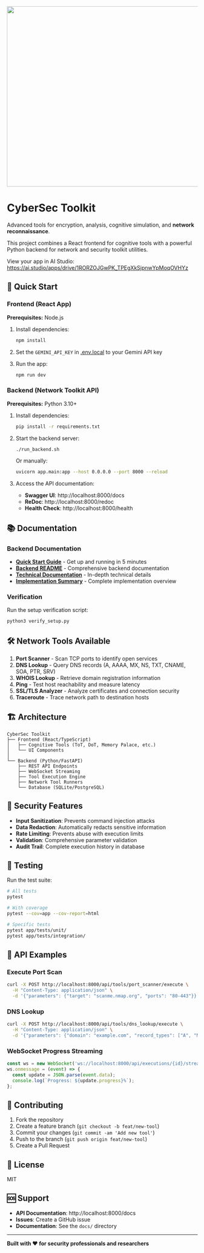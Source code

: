 <div align="center">
<img width="1200" height="475" alt="GHBanner" src="https://github.com/user-attachments/assets/0aa67016-6eaf-458a-adb2-6e31a0763ed6" />
</div>

# CyberSec Toolkit

Advanced tools for encryption, analysis, cognitive simulation, and **network reconnaissance**.

This project combines a React frontend for cognitive tools with a powerful Python backend for network and security toolkit utilities.

View your app in AI Studio: https://ai.studio/apps/drive/1RORZOJGwPK_TPEgXkSjpnwYpMoqOVHYz

## 🚀 Quick Start

### Frontend (React App)

**Prerequisites:** Node.js

1. Install dependencies:
   ```bash
   npm install
   ```

2. Set the `GEMINI_API_KEY` in [.env.local](.env.local) to your Gemini API key

3. Run the app:
   ```bash
   npm run dev
   ```

### Backend (Network Toolkit API)

**Prerequisites:** Python 3.10+

1. Install dependencies:
   ```bash
   pip install -r requirements.txt
   ```

2. Start the backend server:
   ```bash
   ./run_backend.sh
   ```
   
   Or manually:
   ```bash
   uvicorn app.main:app --host 0.0.0.0 --port 8000 --reload
   ```

3. Access the API documentation:
   - **Swagger UI**: http://localhost:8000/docs
   - **ReDoc**: http://localhost:8000/redoc
   - **Health Check**: http://localhost:8000/health

## 📚 Documentation

### Backend Documentation
- **[Quick Start Guide](QUICKSTART.md)** - Get up and running in 5 minutes
- **[Backend README](BACKEND_README.md)** - Comprehensive backend documentation
- **[Technical Documentation](NETWORK_TOOLS_DOCUMENTATION.md)** - In-depth technical details
- **[Implementation Summary](IMPLEMENTATION_SUMMARY.md)** - Complete implementation overview

### Verification
Run the setup verification script:
```bash
python3 verify_setup.py
```

## 🛠️ Network Tools Available

1. **Port Scanner** - Scan TCP ports to identify open services
2. **DNS Lookup** - Query DNS records (A, AAAA, MX, NS, TXT, CNAME, SOA, PTR, SRV)
3. **WHOIS Lookup** - Retrieve domain registration information
4. **Ping** - Test host reachability and measure latency
5. **SSL/TLS Analyzer** - Analyze certificates and connection security
6. **Traceroute** - Trace network path to destination hosts

## 🏗️ Architecture

```
CyberSec Toolkit
├── Frontend (React/TypeScript)
│   ├── Cognitive Tools (ToT, DoT, Memory Palace, etc.)
│   └── UI Components
│
└── Backend (Python/FastAPI)
    ├── REST API Endpoints
    ├── WebSocket Streaming
    ├── Tool Execution Engine
    ├── Network Tool Runners
    └── Database (SQLite/PostgreSQL)
```

## 🔐 Security Features

- **Input Sanitization**: Prevents command injection attacks
- **Data Redaction**: Automatically redacts sensitive information
- **Rate Limiting**: Prevents abuse with execution limits
- **Validation**: Comprehensive parameter validation
- **Audit Trail**: Complete execution history in database

## 🧪 Testing

Run the test suite:
```bash
# All tests
pytest

# With coverage
pytest --cov=app --cov-report=html

# Specific tests
pytest app/tests/unit/
pytest app/tests/integration/
```

## 📡 API Examples

### Execute Port Scan
```bash
curl -X POST http://localhost:8000/api/tools/port_scanner/execute \
  -H "Content-Type: application/json" \
  -d '{"parameters": {"target": "scanme.nmap.org", "ports": "80-443"}}'
```

### DNS Lookup
```bash
curl -X POST http://localhost:8000/api/tools/dns_lookup/execute \
  -H "Content-Type: application/json" \
  -d '{"parameters": {"domain": "example.com", "record_types": ["A", "MX"]}}'
```

### WebSocket Progress Streaming
```javascript
const ws = new WebSocket('ws://localhost:8000/api/executions/{id}/stream');
ws.onmessage = (event) => {
  const update = JSON.parse(event.data);
  console.log(`Progress: ${update.progress}%`);
};
```

## 🤝 Contributing

1. Fork the repository
2. Create a feature branch (`git checkout -b feat/new-tool`)
3. Commit your changes (`git commit -am 'Add new tool'`)
4. Push to the branch (`git push origin feat/new-tool`)
5. Create a Pull Request

## 📄 License

MIT

## 🆘 Support

- **API Documentation**: http://localhost:8000/docs
- **Issues**: Create a GitHub issue
- **Documentation**: See the `docs/` directory

---

**Built with ❤️ for security professionals and researchers**
